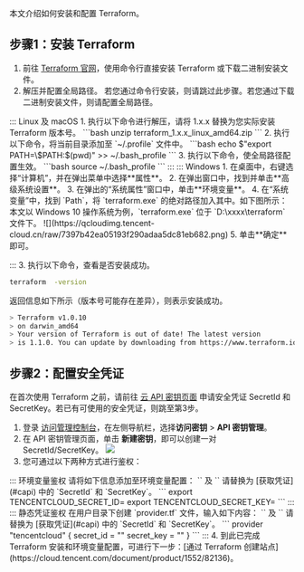 本文介绍如何安装和配置 Terraform。

## 步骤1：安装 Terraform[](id:Step1)
1. 前往 [Terraform 官网](https://www.terraform.io/downloads.html)，使用命令行直接安装 Terraform 或下载二进制安装文件。
2. 解压并配置全局路径。
若您通过命令行安装，则请跳过此步骤。若您通过下载二进制安装文件，则请配置全局路径。
<dx-tabs>
::: Linux 及 macOS
 1. 执行以下命令进行解压，请将 1.x.x 替换为您实际安装 Terraform 版本号。
```bash
unzip terraform_1.x.x_linux_amd64.zip
```
 2. 执行以下命令，将当前目录添加至 `~/.profile` 文件中。
```bash
echo $"export PATH=\$PATH:$(pwd)" >> ~/.bash_profile
```
 3. 执行以下命令，使全局路径配置生效。
```bash
source ~/.bash_profile
```
:::
::: Windows
1. 在桌面中，右键选择“计算机”，并在弹出菜单中选择**属性**。
2. 在弹出窗口中，找到并单击**高级系统设置**。
3. 在弹出的“系统属性”窗口中，单击**环境变量**。
4. 在“系统变量”中，找到 `Path`，将 `terraform.exe` 的绝对路径加入其中。如下图所示：
本文以 Windows 10 操作系统为例，`terraform.exe` 位于 `D:\xxxx\terraform` 文件下。
![](https://qcloudimg.tencent-cloud.cn/raw/7397b42ea05193f290adaa5dc81eb682.png)
5. 单击**确定**即可。

:::
</dx-tabs>
3. 执行以下命令，查看是否安装成功。
```bash
terraform  -version
```
返回信息如下所示（版本号可能存在差异），则表示安装成功。
```bash
> Terraform v1.0.10
> on darwin_amd64
> Your version of Terraform is out of date! The latest version
> is 1.1.0. You can update by downloading from https://www.terraform.io/downloads.html
```

##  步骤2：配置安全凭证[](id:capi)
在首次使用 Terraform 之前，请前往 [云 API 密钥页面](https://console.cloud.tencent.com/cam/capi) 申请安全凭证 SecretId 和 SecretKey。若已有可使用的安全凭证，则跳至第3步。

1. 登录 [访问管理控制台](https://console.cloud.tencent.com/cam/overview)，在左侧导航栏，选择**访问密钥** > **API 密钥管理**。
2. 在 API 密钥管理页面，单击 **新建密钥**，即可以创建一对 SecretId/SecretKey。
![](https://qcloudimg.tencent-cloud.cn/raw/0be75d948a22733581e1d5990bc4d643.png)
3. 您可通过以下两种方式进行鉴权：
<dx-tabs>
::: 环境变量鉴权
请将如下信息添加至环境变量配置：
`<your-secret-id>` 及 `<your-secret-key>` 请替换为 [获取凭证](#capi) 中的 `SecretId` 和 `SecretKey`。
```
export TENCENTCLOUD_SECRET_ID=<your-secret-id>
export TENCENTCLOUD_SECRET_KEY=<your-secret-key>
```
:::
::: 静态凭证鉴权
在用户目录下创建 `provider.tf` 文件，输入如下内容：
`<your-secret-id>` 及 `<your-secret-key>` 请替换为 [获取凭证](#capi) 中的 `SecretId` 和 `SecretKey`。
```
provider "tencentcloud" {
    secret_id = "<your-secret-id>"
    secret_key = "<your-secret-key>"
}
```
:::
</dx-tabs>
4. 到此已完成 Terraform 安装和环境变量配置，可进行下一步：[通过 Terraform 创建站点](https://cloud.tencent.com/document/product/1552/82136)。


